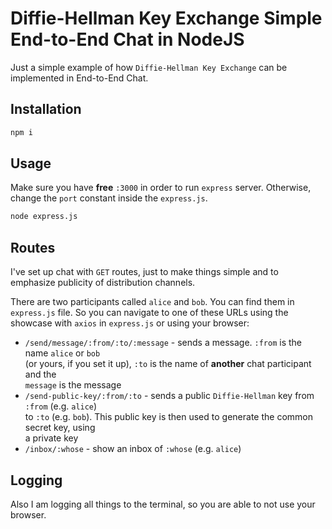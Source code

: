 # Diffie-Hellman Key Exchange Simple End-to-End Chat in NodeJS
Just a simple example of how `Diffie-Hellman Key Exchange` can be implemented in End-to-End Chat.

## Installation

```bash
npm i
```

## Usage
Make sure you have **free** `:3000` in order to run `express` server. Otherwise, change the `port` constant inside the `express.js`.

```bash
node express.js
```

## Routes
I've set up chat with `GET` routes, just to make things simple and to emphasize publicity of distribution channels.  

There are two participants called `alice` and `bob`. You can find them in `express.js` file.
So you can navigate to one of these URLs using the showcase with `axios` in `express.js`
or using your browser:  

* `/send/message/:from/:to/:message` - sends a message. `:from` is the name `alice` or `bob`  
(or yours, if you set it up), `:to` is the name of **another** chat participant and the  
`message` is the message
* `/send-public-key/:from/:to` - sends a public `Diffie-Hellman` key from `:from` (e.g. `alice`)  
to `:to` (e.g. `bob`). This public key is then used to generate the common secret key, using  
a private key
* `/inbox/:whose` - show an inbox of `:whose` (e.g. `alice`)

## Logging
Also I am logging all things to the terminal, so you are able to not use your browser.
